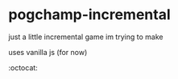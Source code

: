 # pogchamp-incremental
just a little incremental game im trying to make

uses vanilla js (for now)

:octocat:
